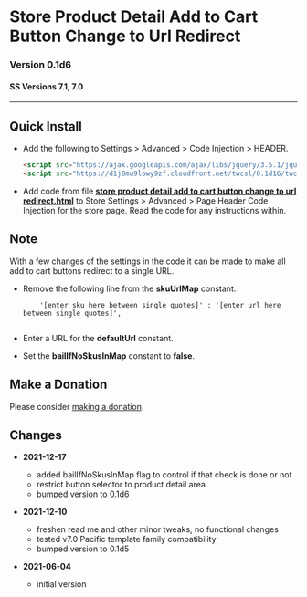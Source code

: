 # Store Product Detail Add to Cart Button Change to Url Redirect

### Version 0.1d6

#### SS Versions 7.1, 7.0

---

## Quick Install

* Add the following to Settings > Advanced > Code Injection > HEADER.
  
  ```html
  <script src="https://ajax.googleapis.com/ajax/libs/jquery/3.5.1/jquery.min.js"></script>
  <script src="https://d1j8mu9lowy9zf.cloudfront.net/twcsl/0.1d16/twcsl.js"></script>
  ```

* Add code from file
  **[store product detail add to cart button change to url redirect.html](store%20product%20detail%20add%20to%20cart%20button%20change%20to%20url%20redirect.html#L1)**
  to Store Settings > Advanced > Page Header Code Injection for the store page.
  Read the code for any instructions within.

## Note

With a few changes of the settings in the code it can be made to make all add to
cart buttons redirect to a single URL.

* Remove the following line from the **skuUrlMap** constant.
  
  ```
      '[enter sku here between single quotes]' : '[enter url here between single quotes]',
      
  ```
  
* Enter a URL for the **defaultUrl** constant.
  
* Set the **bailIfNoSkusInMap** constant to **false**.

## Make a Donation

Please consider
[making a donation](https://github.com/tomsWebConsulting/twcsl#make-a-donation).

## Changes

* **2021-12-17**

  * added bailIfNoSkusInMap flag to control if that check is done or not
  * restrict button selector to product detail area
  * bumped version to 0.1d6
  
* **2021-12-10**

  * freshen read me and other minor tweaks, no functional changes
  * tested v7.0 Pacific template family compatibility
  * bumped version to 0.1d5
  
* **2021-06-04**

  * initial version
